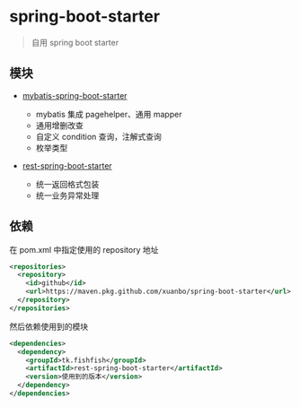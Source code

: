 # spring-boot-starter

> 自用 spring boot starter

## 模块

- [mybatis-spring-boot-starter](./mybatis-spring-boot-starter)

  - mybatis 集成 pagehelper、通用 mapper
  - 通用增删改查
  - 自定义 condition 查询，注解式查询
  - 枚举类型

- [rest-spring-boot-starter](./rest-spring-boot-starter)

  - 统一返回格式包装
  - 统一业务异常处理

## 依赖

在 pom.xml 中指定使用的 repository 地址

```xml
<repositories>
  <repository>
    <id>github</id>
    <url>https://maven.pkg.github.com/xuanbo/spring-boot-starter</url>
  </repository>
</repositories>
```

然后依赖使用到的模块

```xml
<dependencies>
  <dependency>
    <groupId>tk.fishfish</groupId>
    <artifactId>rest-spring-boot-starter</artifactId>
    <version>使用到的版本</version>
  </dependency>
</dependencies>
```
